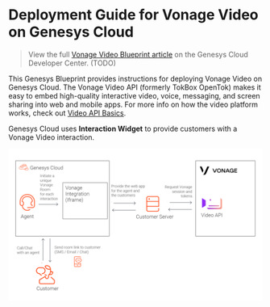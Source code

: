 # Deployment Guide for Vonage Video on Genesys Cloud

> View the full [Vonage Video Blueprint article](https://developer.mypurecloud.com/blueprints/vonage-video-blueprint/) on the Genesys Cloud Developer Center. (TODO)

This Genesys Blueprint provides instructions for deploying Vonage Video on Genesys Cloud. The Vonage Video API (formerly TokBox OpenTok) makes it easy to embed high-quality interactive video, voice, messaging, and screen sharing into web and mobile apps. For more info on how the video platform works, check out [Video API Basics](https://tokbox.com/developer/guides/basics/).

Genesys Cloud uses **Interaction Widget** to provide customers with a Vonage Video interaction.

![Flowchart](blueprint/images/flowchart.png "Flowchart")
